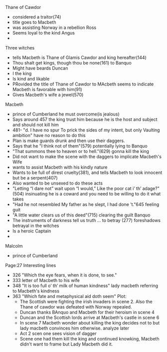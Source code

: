 
Thane of Cawdor
-	considered a traitor(74)
-	title goes to Macbeth
-	was assisting Norway in a rebellion
Ross
- Seems loyal to the kind 
Angus
- 
Three witches
- tells Macbeth is Thane of Glamis Cawdor and king hereafter(144)
- Thou shalt get kings, though thou be none(161) to Banquo
- Might have beards
Duncan
- I the king
- Is kind and likable
- PRovided the title of Thane of Cawdor to MAcbeth seems to indicate Macbeth is favorable with him(91)
- Gives Macbeth's wife a jewel(570)

Macbeth
- prince of Cumberland he must overcome(is jealous)
- Says around 457 the king trust him because he is the host and subject and should not kill him
- 481- "d. I have no spur To prick the sides of my intent, but only Vaulting ambition" have no reason to do this 
- Plan is make guards drunk and then use their daggers.
- Says that he "I think not of them"(579) potentially lying to Banquo
- "That summons thee to heaven or to hell."(629) gonna kill the king
- Did not want to make the scene with the daggers to implicate
Macbeth's Wife
 - wants to assist Macbeth with his kindly nature
 - Wants to be full of direst cruelty(381), and tells Macbeth to look innocent but be a serpent(407)
 - Also wanted to be unsexed to do these acts
 - "Letting “I dare not” wait upon “I would,” Like the poor cat i’ th’ adage?"(504) insinuating he is a coward and you need to be willing to do it what takes
 - "Had he not resembled My father as he slept, I had done ’t."645 feeling guit
 - "A little water clears us of this deed"(715) clearing the guilt
Banquo
- The instruments of darkness tell us truth ... to betray (277) foreshadows betrayal in the witches
- Is a heroic Captain
- 
Malcolm
- prince of Cumberland

Page:27
Interesting lines
 - 326 "Which the eye fears, when it is done, to see."
 - 333 letter of Macbeth to his wife
 - 348 "It is too full o’ th’ milk of human kindness" lady macbeth referring to Macbeth's kindness
 - 363 "Which fate and metaphysical aid doth seem"
Plot:
	- The Scottish were fighting the irish invaders in scene 2. Also the Thane of cawdor was defeated with Norway repealed.
	-  Duncan thanks BAnquo and Macbeth for their heroism in scene 4
	- Duncan and the Scottish lords arrive at Macbeth's castle in scene 6
	- In scene 7 Macbeth wonder about killing the king decides not to but lady macbeth convinces him otherwise. analyze later
	- Act 2 scen one sees vision of dagger
	- Scene one had them kill the king and continued knowking, Macbeth didn't want to frame but Lady Macbeth did it.


<!--stackedit_data:
eyJoaXN0b3J5IjpbMTQ0NDUyMTgzNiwtNTg1NjgxOTgwLC0yMD
UzMjQ4NjgxLC04NTMzODE3ODMsLTExODA3NTQ5NTAsMzUzNTY1
NzE0LDE1OTc3OTYwOTgsMTU0MTQyNjEyXX0=
-->